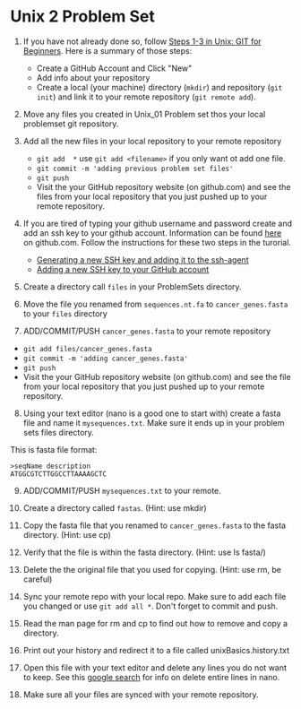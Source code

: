 Unix 2 Problem Set
==================

1. If you have not already done so, follow [Steps 1-3 in Unix: GIT for Beginners](https://github.com/srobb1/pfb2017#git-for-beginners). Here is a summary of those steps:
   - Create a GitHub Account and Click "New"
   - Add info about your repository
   - Create a local (your machine) directory (`mkdir`) and repository (`git init`) and link it to your remote repository (`git remote add`).

2. Move any files you created in Unix_01 Problem set thos your local problemset git repository.

3. Add all the new files in your local repository to your remote repository
   - `git add  *`  use `git add <filename>` if you only want ot add one file.
   - `git commit -m 'adding previous problem set files'`
   - `git push`
   - Visit the your GitHub repository website (on github.com) and see the files from your local repository that you just pushed up to your remote repository.

4. If you are tired of typing your github username and password create and add an ssh key to your github account. Information can be found [here](https://help.github.com/articles/connecting-to-github-with-ssh/) on github.com. Follow the instructions for these two steps in the turorial.
   - [Generating a new SSH key and adding it to the ssh-agent](https://help.github.com/articles/generating-a-new-ssh-key-and-adding-it-to-the-ssh-agent) 
   -  [Adding a new SSH key to your GitHub account](https://help.github.com/articles/adding-a-new-ssh-key-to-your-github-account)

5. Create a directory call `files` in your ProblemSets directory. 

6. Move the file you renamed from `sequences.nt.fa` to `cancer_genes.fasta` to your `files` directory

7. ADD/COMMIT/PUSH `cancer_genes.fasta` to your remote repository
  - `git add files/cancer_genes.fasta`
  - `git commit -m 'adding cancer_genes.fasta'`
  - `git push`
  - Visit the your GitHub repository website (on github.com) and see the file from your local repository that you just pushed up to your remote repository.

8. Using your text editor (nano is a good one to start with) create a fasta file and name it `mysequences.txt`. Make sure it ends up in your problem sets files directory.

This is fasta file format:
```
>seqName description
ATGGCGTCTTGGCCTTAAAAGCTC
``` 

9. ADD/COMMIT/PUSH `mysequences.txt` to your remote.


10. Create a directory called `fastas`.     (Hint: use mkdir)
11. Copy the fasta file that you renamed to `cancer_genes.fasta` to the fasta directory. (Hint: use cp)
12. Verify that the file is within the fasta directory.    (Hint: use ls fasta/)
13. Delete the the original file that you used for copying.    (Hint: use rm, be careful)
14. Sync your remote repo with your local repo. Make sure to add each file you changed or use `git add all *`. Don't forget to commit and push.
14. Read the man page for rm and cp to find out how to remove and copy a directory.
15. Print out your history and redirect it to a file called unixBasics.history.txt
16. Open this file with your text editor and delete any lines you do not want to keep. See this [google search](https://www.google.com/search?rlz=1C5CHFA_enUS596US596&q=nano+delete+entire+line&oq=nano+delete+entire+line&gs_l=psy-ab.3..0j0i5i30k1.28765.29854.0.30351.7.6.0.0.0.0.186.526.0j3.3.0....0...1.1.64.psy-ab..5.2.362...0i13k1j0i7i5i30k1.0.Ub2zfH_lp_o) for info on delete entire lines in nano.
17. Make sure all your files are synced with your remote repository.
